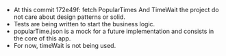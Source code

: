 * At this commit 172e49f: fetch PopularTimes And TimeWait the project do not care about design patterns or solid.
* Tests are being written to start the business logic.
* popularTime.json is a mock for a future implementation and consists in the core of this app.
* For now, timeWait is not being used.